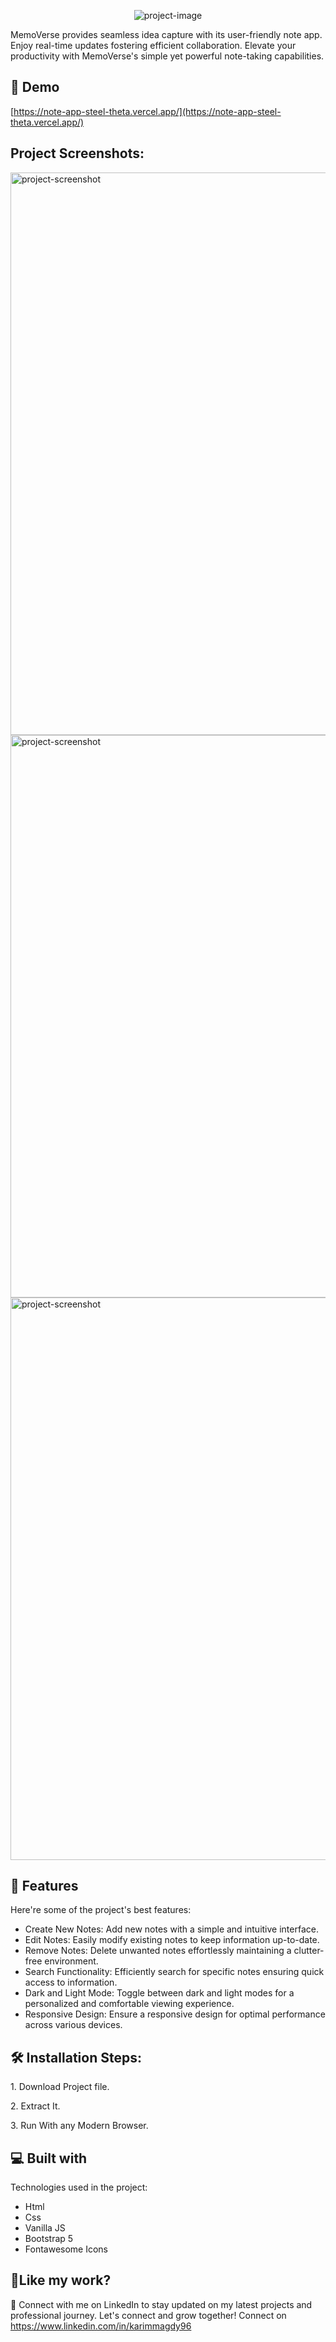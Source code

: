 <p align="center"><img src="https://i.imgur.com/yHaWmtm.png" alt="project-image"></p>

<p id="description">MemoVerse provides seamless idea capture with its user-friendly note app. Enjoy real-time updates fostering efficient collaboration. Elevate your productivity with MemoVerse's simple yet powerful note-taking capabilities.</p>

<h2>🚀 Demo</h2>

[https://note-app-steel-theta.vercel.app/](https://note-app-steel-theta.vercel.app/)

<h2>Project Screenshots:</h2>

<img src="https://i.imgur.com/bTIDjWd.png" alt="project-screenshot" width="1200" height="900/">

<img src="https://i.imgur.com/ToTJlqv.png" alt="project-screenshot" width="1200" height="900/">

<img src="https://i.imgur.com/hCi4ozZ.png" alt="project-screenshot" width="1200" height="900/">

  
  
<h2>🧐 Features</h2>

Here're some of the project's best features:

*   Create New Notes: Add new notes with a simple and intuitive interface.
*   Edit Notes: Easily modify existing notes to keep information up-to-date.
*   Remove Notes: Delete unwanted notes effortlessly maintaining a clutter-free environment.
*   Search Functionality: Efficiently search for specific notes ensuring quick access to information.
*   Dark and Light Mode: Toggle between dark and light modes for a personalized and comfortable viewing experience.
*   Responsive Design: Ensure a responsive design for optimal performance across various devices.

<h2>🛠️ Installation Steps:</h2>

<p>1. Download Project file.</p>

<p>2. Extract It.</p>

<p>3. Run With any Modern Browser.</p>

  
  
<h2>💻 Built with</h2>

Technologies used in the project:

*   Html
*   Css
*   Vanilla JS
*   Bootstrap 5
*   Fontawesome Icons

<h2>💖Like my work?</h2>

👋 Connect with me on LinkedIn to stay updated on my latest projects and professional journey. Let's connect and grow together! Connect on https://www.linkedin.com/in/karimmagdy96
